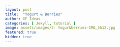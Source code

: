 ```yaml
---
layout: post
title:  "Yogurt & Berries"
author: GF Ideas
categories: [ Jekyll, tutorial ]
image: assets/images/3- Yogur&berries-IMG_5612.jpg
featured: true
hidden: true
---
```



